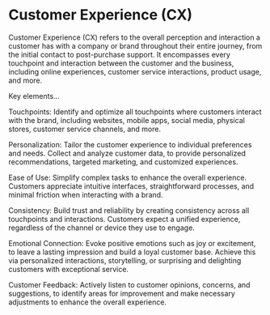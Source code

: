 # Customer Experience (CX)

Customer Experience (CX) refers to the overall perception and interaction a customer has with a company or brand throughout their entire journey, from the initial contact to post-purchase support. It encompasses every touchpoint and interaction between the customer and the business, including online experiences, customer service interactions, product usage, and more.

Key elements…

Touchpoints: Identify and optimize all touchpoints where customers interact with the brand, including websites, mobile apps, social media, physical stores, customer service channels, and more.

Personalization: Tailor the customer experience to individual preferences and needs. Collect and analyze customer data, to provide personalized recommendations, targeted marketing, and customized experiences.

Ease of Use: Simplify complex tasks to enhance the overall experience. Customers appreciate intuitive interfaces, straightforward processes, and minimal friction when interacting with a brand.

Consistency: Build trust and reliability by creating consistency across all touchpoints and interactions. Customers expect a unified experience, regardless of the channel or device they use to engage.

Emotional Connection: Evoke positive emotions such as joy or excitement, to leave a lasting impression and build a loyal customer base. Achieve this via personalized interactions, storytelling, or surprising and delighting customers with exceptional service.

Customer Feedback: Actively listen to customer opinions, concerns, and suggestions, to identify areas for improvement and make necessary adjustments to enhance the overall experience.
